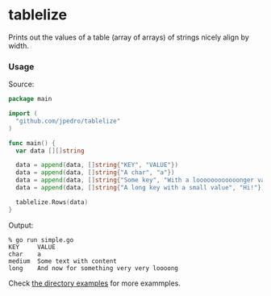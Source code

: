# tablelize

Prints out the values of a table (array of arrays) of strings nicely align by
width.


### Usage

Source:
```go
package main

import (
  "github.com/jpedro/tablelize"
)

func main() {
  var data [][]string

  data = append(data, []string{"KEY", "VALUE"})
  data = append(data, []string{"A char", "a"})
  data = append(data, []string{"Some key", "With a loooooooooooonger value"})
  data = append(data, []string{"A long key with a small value", "Hi!"})

  tablelize.Rows(data)
}
```

Output:
```
% go run simple.go
KEY     VALUE
char    a
medium  Some text with content
long    And now for something very very loooong
```

Check [the directory examples](https://github.com/jpedro/tablelize/tree/master/examples)
for more exammples.
